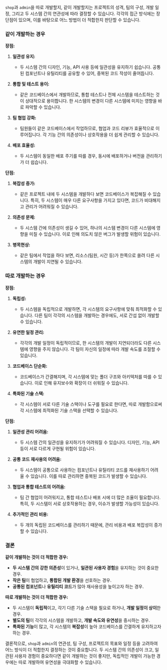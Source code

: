 `shop`과 `admin`을 따로 개발할지, 같이 개발할지는 프로젝트의 성격, 팀의 구성, 개발 일정, 그리고 두 시스템 간의 연관성에 따라 결정할 수 있습니다. 각각의 접근 방식에는 장단점이 있으며, 이를 바탕으로 어느 방법이 더 적합한지 판단할 수 있습니다.

### 같이 개발하는 경우

**장점:**

1. **일관성 유지:**
   - 두 시스템 간의 디자인, 기능, API 사용 등에 일관성을 유지하기 쉽습니다. 공통된 컴포넌트나 유틸리티를 공유할 수 있어, 중복된 코드 작성이 줄어듭니다.

2. **통합 및 테스트 용이:**
   - 같은 코드베이스에서 개발하므로, 통합 테스트나 전체 시스템을 테스트하는 것이 상대적으로 용이합니다. 한 시스템의 변경이 다른 시스템에 미치는 영향을 바로 파악할 수 있습니다.

3. **팀 협업 강화:**
   - 팀원들이 같은 코드베이스에서 작업하므로, 협업과 코드 리뷰가 효율적으로 이루어집니다. 각 기능 간의 의존성이나 상호작용을 더 쉽게 관리할 수 있습니다.

4. **배포 효율성:**
   - 두 시스템이 동일한 배포 주기를 따를 경우, 동시에 배포하거나 버전을 관리하기가 더 쉽습니다.

**단점:**

1. **복잡성 증가:**
   - 같은 프로젝트 내에 두 시스템을 개발하다 보면 코드베이스가 복잡해질 수 있습니다. 특히, 두 시스템이 매우 다른 요구사항을 가지고 있다면, 코드가 비대해지고 관리가 어려워질 수 있습니다.

2. **의존성 문제:**
   - 두 시스템 간에 의존성이 생길 수 있어, 하나의 시스템 변경이 다른 시스템에 영향을 미칠 수 있습니다. 이로 인해 의도치 않은 버그가 발생할 위험이 있습니다.

3. **병목현상:**
   - 같은 팀에서 작업을 하다 보면, 리소스(팀원, 시간 등)가 한쪽으로 쏠려 다른 시스템의 개발이 지연될 수 있습니다.

### 따로 개발하는 경우

**장점:**

1. **독립성:**
   - 두 시스템을 독립적으로 개발하면, 각 시스템의 요구사항에 맞춰 최적화할 수 있습니다. 다른 팀이 각각의 시스템을 개발하는 경우에도, 서로 간섭 없이 개발할 수 있습니다.

2. **유연한 일정 관리:**
   - 각각의 개발 일정이 독립적이므로, 한 시스템의 개발이 지연되더라도 다른 시스템에 영향을 주지 않습니다. 각 팀이 자신의 일정에 따라 개발 속도를 조절할 수 있습니다.

3. **코드베이스 단순화:**
   - 코드베이스가 간결해지며, 각 시스템에 맞는 폴더 구조와 아키텍처를 따를 수 있습니다. 이로 인해 유지보수와 확장이 더 쉬워질 수 있습니다.

4. **특화된 기술 스택:**
   - 각 시스템이 서로 다른 기술 스택이나 도구를 필요로 한다면, 따로 개발함으로써 각 시스템에 최적화된 기술 스택을 선택할 수 있습니다.

**단점:**

1. **일관성 관리 어려움:**
   - 두 시스템 간의 일관성을 유지하기가 어려워질 수 있습니다. 디자인, 기능, API 등이 서로 다르게 구현될 위험이 있습니다.

2. **공통 코드 재사용의 어려움:**
   - 두 시스템이 공통으로 사용하는 컴포넌트나 유틸리티 코드를 재사용하기 어려울 수 있습니다. 이를 따로 관리하면 중복된 코드가 발생할 수 있습니다.

3. **협업과 통합 테스트의 어려움:**
   - 팀 간 협업이 어려워지고, 통합 테스트나 배포 시에 더 많은 조율이 필요합니다. 특히, 두 시스템이 서로 상호작용하는 경우, 이슈가 발생할 가능성이 있습니다.

4. **추가적인 관리 비용:**
   - 두 개의 독립된 코드베이스를 관리하기 때문에, 관리 비용과 배포 복잡성이 증가할 수 있습니다.

### 결론

**같이 개발하는 것이 더 적합한 경우:**

- **두 시스템 간의 강한 의존성**이 있거나, **일관된 사용자 경험**을 유지하는 것이 중요한 경우.
- **작은 팀**이 협업하고, **통합된 개발 환경**을 선호하는 경우.
- **공통된 컴포넌트**나 **유틸리티 코드**가 많아 재사용성을 높이고자 하는 경우.

**따로 개발하는 것이 더 적합한 경우:**

- 두 시스템이 **독립적**이고, 각기 다른 기술 스택을 필요로 하거나, **개발 일정이 상이**한 경우.
- **별도의 팀**이 각각의 시스템을 개발하고, **개발 속도와 유연성**을 중시하는 경우.
- **특화된 기능**이 많고, 각 시스템의 **복잡성**이 높아 코드베이스를 간결하게 유지하고자 하는 경우.

결론적으로, `shop`과 `admin`의 연관성, 팀 구성, 프로젝트의 목표와 일정 등을 고려하여 어느 방식이 더 적합한지 결정하는 것이 중요합니다. 두 시스템 간의 의존성이 크고, 일관된 사용자 경험이 중요하다면 같이 개발하는 것이 좋지만, 독립적인 개발이 가능한 경우에는 따로 개발하여 유연성을 극대화할 수 있습니다.

